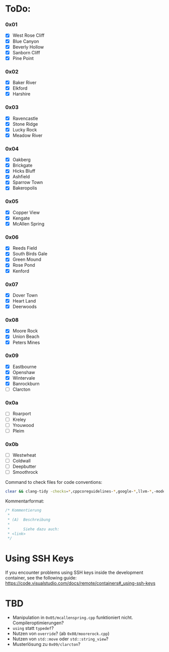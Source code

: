 # ToDo:
### 0x01
- [x] West Rose Cliff
- [x] Blue Canyon
- [x] Beverly Hollow
- [x] Sanborn Cliff
- [x] Pine Point

### 0x02
- [x] Baker River
- [x] Elkford
- [x] Harshire

### 0x03
- [x] Ravencastle
- [x] Stone Ridge
- [x] Lucky Rock
- [x] Meadow River
 
### 0x04
- [x] Oakberg
- [x] Brickgate
- [x] Hicks Bluff
- [x] Ashfield
- [x] Sparrow Town
- [x] Bakeropolis
 
### 0x05
- [x] Copper View
- [x] Kengate
- [x] McAllen Spring
 
### 0x06
- [x] Reeds Field
- [x] South Birds Gale
- [x] Green Mound
- [x] Rose Pond
- [x] Kenford
 
### 0x07
- [x] Dover Town
- [x] Heart Land
- [x] Deerwoods

### 0x08
- [x] Moore Rock
- [x] Union Beach
- [x] Peters Mines
 
### 0x09
- [x] Eastbourne
- [x] Openshaw
- [x] Wintervale
- [x] Banrockburn
- [ ] Clarcton
 
### 0x0a
- [ ] Roarport
- [ ] Kreley
- [ ] Yrouwood
- [ ] Pleim
 
### 0x0b
- [ ] Westwheat
- [ ] Coldwall
- [ ] Deepbutter
- [ ] Smoothrock
 
Command to check files for code conventions:
```bash
clear && clang-tidy -checks=*,cppcoreguidelines-*,google-*,llvm-*,-modernize-use-trailing-return-type,-llvmlibc-callee-namespace,-llvmlibc-implementation-in-namespace,-llvmlibc-restrict-system-libc-headers,-fuchsia-overloaded-operator,-*magic-numbers,-altera-unroll-loops,-fuchsia-default-arguments-calls,-google-explicit-constructor,-hicpp-explicit-conversions,-cppcoreguidelines-explicit-virtual-functions,-hicpp-use-override,-modernize-use-override,-cppcoreguidelines-special-member-functions,-hicpp-special-member-functions,-misc-non-private-member-variables-in-classes,-altera-struct-pack-align -header-filter=".*" <filename>
``` 

Kommentarformat:
```c++
/* Kommentierung
 *
 * (A)  Beschreibung
 *
 *      Siehe dazu auch:
 * <link>
 */
``` 

# Using SSH Keys
If you encounter problems using SSH keys inside the development container, see the following guide:
https://code.visualstudio.com/docs/remote/containers#_using-ssh-keys

# TBD
- Manipulation in `0x05/mcallenspring.cpp` funktioniert nicht. Compileroptimierungen?
- `using` statt `typedef`?
- Nutzen von `override`? (ab `0x08/moorerock.cpp`)
- Nutzen von `std::move` oder `std::string_view`?
- Musterlösung zu `0x09/clarcton`?